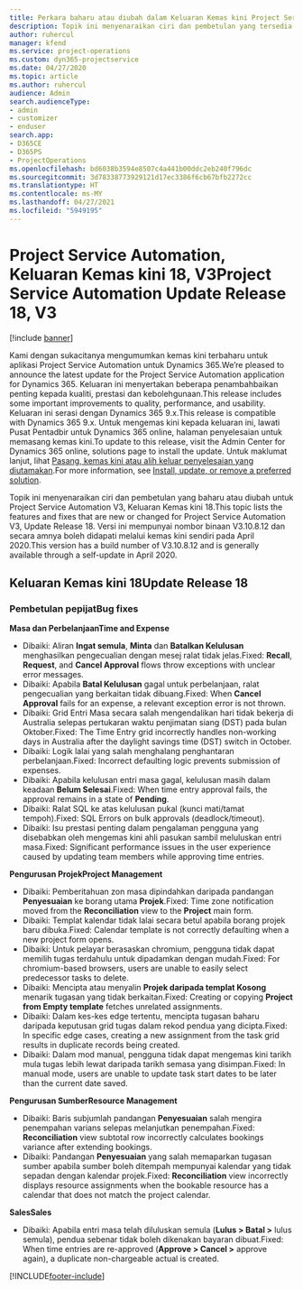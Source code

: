 ```yaml
---
title: Perkara baharu atau diubah dalam Keluaran Kemas kini Project Service Automation 18, V3
description: Topik ini menyenaraikan ciri dan pembetulan yang tersedia dalam Keluaran Kemas kini Project Service Automation 18, V3.
author: ruhercul
manager: kfend
ms.service: project-operations
ms.custom: dyn365-projectservice
ms.date: 04/27/2020
ms.topic: article
ms.author: ruhercul
audience: Admin
search.audienceType:
- admin
- customizer
- enduser
search.app:
- D365CE
- D365PS
- ProjectOperations
ms.openlocfilehash: bd6038b3594e8507c4a441b00ddc2eb240f796dc
ms.sourcegitcommit: 3d78338773929121d17ec3386f6cb67bfb2272cc
ms.translationtype: HT
ms.contentlocale: ms-MY
ms.lasthandoff: 04/27/2021
ms.locfileid: "5949195"
---
```

# <a name="project-service-automation-update-release-18-v3"></a><span data-ttu-id="402c4-103">Project Service Automation, Keluaran Kemas kini 18, V3</span><span class="sxs-lookup"><span data-stu-id="402c4-103">Project Service Automation Update Release 18, V3</span></span>

[!include [banner](../includes/psa-now-project-operations.md)]

<span data-ttu-id="402c4-104">Kami dengan sukacitanya mengumumkan kemas kini terbaharu untuk aplikasi Project Service Automation untuk Dynamics 365.</span><span class="sxs-lookup"><span data-stu-id="402c4-104">We’re pleased to announce the latest update for the Project Service Automation application for Dynamics 365.</span></span> <span data-ttu-id="402c4-105">Keluaran ini menyertakan beberapa penambahbaikan penting kepada kualiti, prestasi dan kebolehgunaan.</span><span class="sxs-lookup"><span data-stu-id="402c4-105">This release includes some important improvements to quality, performance, and usability.</span></span> <span data-ttu-id="402c4-106">Keluaran ini serasi dengan Dynamics 365 9.x.</span><span class="sxs-lookup"><span data-stu-id="402c4-106">This release is compatible with Dynamics 365 9.x.</span></span> <span data-ttu-id="402c4-107">Untuk mengemas kini kepada keluaran ini, lawati Pusat Pentadbir untuk Dynamics 365 online, halaman penyelesaian untuk memasang kemas kini.</span><span class="sxs-lookup"><span data-stu-id="402c4-107">To update to this release, visit the Admin Center for Dynamics 365 online, solutions page to install the update.</span></span> <span data-ttu-id="402c4-108">Untuk maklumat lanjut, lihat [Pasang, kemas kini atau alih keluar penyelesaian yang diutamakan](/power-platform/admin/install-remove-preferred-solution).</span><span class="sxs-lookup"><span data-stu-id="402c4-108">For more information, see [Install, update, or remove a preferred solution](/power-platform/admin/install-remove-preferred-solution).</span></span>

<span data-ttu-id="402c4-109">Topik ini menyenaraikan ciri dan pembetulan yang baharu atau diubah untuk Project Service Automation V3, Keluaran Kemas kini 18.</span><span class="sxs-lookup"><span data-stu-id="402c4-109">This topic lists the features and fixes that are new or changed for Project Service Automation V3, Update Release 18.</span></span> <span data-ttu-id="402c4-110">Versi ini mempunyai nombor binaan V3.10.8.12 dan secara amnya boleh didapati melalui kemas kini sendiri pada April 2020.</span><span class="sxs-lookup"><span data-stu-id="402c4-110">This version has a build number of V3.10.8.12 and is generally available through a self-update in April 2020.</span></span>

## <a name="update-release-18"></a><span data-ttu-id="402c4-111">Keluaran Kemas kini 18</span><span class="sxs-lookup"><span data-stu-id="402c4-111">Update Release 18</span></span>

### <a name="bug-fixes"></a><span data-ttu-id="402c4-112">Pembetulan pepijat</span><span class="sxs-lookup"><span data-stu-id="402c4-112">Bug fixes</span></span>

<span data-ttu-id="402c4-113">**Masa dan Perbelanjaan**</span><span class="sxs-lookup"><span data-stu-id="402c4-113">**Time and Expense**</span></span>

- <span data-ttu-id="402c4-114">Dibaiki: Aliran **Ingat semula**, **Minta** dan **Batalkan Kelulusan** menghasilkan pengecualian dengan mesej ralat tidak jelas.</span><span class="sxs-lookup"><span data-stu-id="402c4-114">Fixed: **Recall**, **Request**, and **Cancel Approval** flows throw exceptions with unclear error messages.</span></span>
- <span data-ttu-id="402c4-115">Dibaiki: Apabila **Batal Kelulusan** gagal untuk perbelanjaan, ralat pengecualian yang berkaitan tidak dibuang.</span><span class="sxs-lookup"><span data-stu-id="402c4-115">Fixed: When **Cancel Approval** fails for an expense, a relevant exception error is not thrown.</span></span>
- <span data-ttu-id="402c4-116">Dibaiki: Grid Entri Masa secara salah mengendalikan hari tidak bekerja di Australia selepas pertukaran waktu penjimatan siang (DST) pada bulan Oktober.</span><span class="sxs-lookup"><span data-stu-id="402c4-116">Fixed: The Time Entry grid incorrectly handles non-working days in Australia after the daylight savings time (DST) switch in October.</span></span>
- <span data-ttu-id="402c4-117">Dibaiki: Logik lalai yang salah menghalang penghantaran perbelanjaan.</span><span class="sxs-lookup"><span data-stu-id="402c4-117">Fixed: Incorrect defaulting logic prevents submission of expenses.</span></span>
- <span data-ttu-id="402c4-118">Dibaiki: Apabila kelulusan entri masa gagal, kelulusan masih dalam keadaan **Belum Selesai**.</span><span class="sxs-lookup"><span data-stu-id="402c4-118">Fixed: When time entry approval fails, the approval remains in a state of **Pending**.</span></span>
- <span data-ttu-id="402c4-119">Dibaiki: Ralat SQL ke atas kelulusan pukal (kunci mati/tamat tempoh).</span><span class="sxs-lookup"><span data-stu-id="402c4-119">Fixed: SQL Errors on bulk approvals (deadlock/timeout).</span></span>
- <span data-ttu-id="402c4-120">Dibaiki: Isu prestasi penting dalam pengalaman pengguna yang disebabkan oleh mengemas kini ahli pasukan sambil meluluskan entri masa.</span><span class="sxs-lookup"><span data-stu-id="402c4-120">Fixed: Significant performance issues in the user experience caused by updating team members while approving time entries.</span></span>

<span data-ttu-id="402c4-121">**Pengurusan Projek**</span><span class="sxs-lookup"><span data-stu-id="402c4-121">**Project Management**</span></span>

- <span data-ttu-id="402c4-122">Dibaiki: Pemberitahuan zon masa dipindahkan daripada pandangan **Penyesuaian** ke borang utama **Projek**.</span><span class="sxs-lookup"><span data-stu-id="402c4-122">Fixed: Time zone notification moved from the **Reconciliation** view to the **Project** main form.</span></span>
- <span data-ttu-id="402c4-123">Dibaiki: Templat kalendar tidak lalai secara betul apabila borang projek baru dibuka.</span><span class="sxs-lookup"><span data-stu-id="402c4-123">Fixed: Calendar template is not correctly defaulting when a new project form opens.</span></span>
- <span data-ttu-id="402c4-124">Dibaiki: Untuk pelayar berasaskan chromium, pengguna tidak dapat memilih tugas terdahulu untuk dipadamkan dengan mudah.</span><span class="sxs-lookup"><span data-stu-id="402c4-124">Fixed: For chromium-based browsers, users are unable to easily select predecessor tasks to delete.</span></span>
- <span data-ttu-id="402c4-125">Dibaiki: Mencipta atau menyalin **Projek daripada templat Kosong** menarik tugasan yang tidak berkaitan.</span><span class="sxs-lookup"><span data-stu-id="402c4-125">Fixed: Creating or copying **Project from Empty template** fetches unrelated assignments.</span></span>
- <span data-ttu-id="402c4-126">Dibaiki: Dalam kes-kes edge tertentu, mencipta tugasan baharu daripada keputusan grid tugas dalam rekod pendua yang dicipta.</span><span class="sxs-lookup"><span data-stu-id="402c4-126">Fixed: In specific edge cases, creating a new assignment from the task grid results in duplicate records being created.</span></span>
- <span data-ttu-id="402c4-127">Dibaiki: Dalam mod manual, pengguna tidak dapat mengemas kini tarikh mula tugas lebih lewat daripada tarikh semasa yang disimpan.</span><span class="sxs-lookup"><span data-stu-id="402c4-127">Fixed: In manual mode, users are unable to update task start dates to be later than the current date saved.</span></span>

<span data-ttu-id="402c4-128">**Pengurusan Sumber**</span><span class="sxs-lookup"><span data-stu-id="402c4-128">**Resource Management**</span></span>

- <span data-ttu-id="402c4-129">Dibaiki: Baris subjumlah pandangan **Penyesuaian** salah mengira penempahan varians selepas melanjutkan penempahan.</span><span class="sxs-lookup"><span data-stu-id="402c4-129">Fixed: **Reconciliation** view subtotal row incorrectly calculates bookings variance after extending bookings.</span></span>
- <span data-ttu-id="402c4-130">Dibaiki: Pandangan **Penyesuaian** yang salah memaparkan tugasan sumber apabila sumber boleh ditempah mempunyai kalendar yang tidak sepadan dengan kalendar projek.</span><span class="sxs-lookup"><span data-stu-id="402c4-130">Fixed: **Reconciliation** view incorrectly displays resource assignments when the bookable resource has a calendar that does not match the project calendar.</span></span>

<span data-ttu-id="402c4-131">**Sales**</span><span class="sxs-lookup"><span data-stu-id="402c4-131">**Sales**</span></span>

- <span data-ttu-id="402c4-132">Dibaiki: Apabila entri masa telah diluluskan semula (**Lulus > Batal >** lulus semula), pendua sebenar tidak boleh dikenakan bayaran dibuat.</span><span class="sxs-lookup"><span data-stu-id="402c4-132">Fixed: When time entries are re-approved (**Approve > Cancel >** approve again), a duplicate non-chargeable actual is created.</span></span>


[!INCLUDE[footer-include](../includes/footer-banner.md)]